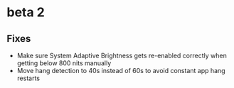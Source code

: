 # beta 2

## Fixes

- Make sure System Adaptive Brightness gets re-enabled correctly when getting below 800 nits manually
- Move hang detection to 40s instead of 60s to avoid constant app hang restarts
